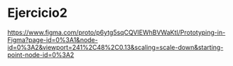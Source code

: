 # Ejercicio2

https://www.figma.com/proto/p6ytg5sqCQVIEWhBVWaKtI/Prototyping-in-Figma?page-id=0%3A1&node-id=0%3A2&viewport=241%2C48%2C0.13&scaling=scale-down&starting-point-node-id=0%3A2
